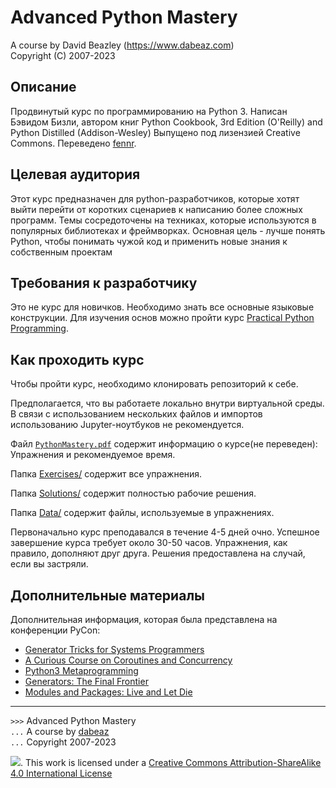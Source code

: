 # Advanced Python Mastery

A course by David Beazley (https://www.dabeaz.com)  
Copyright (C) 2007-2023

## Описание

Продвинутый курс по программированию на Python 3.
Написан Бэвидом Бизли, автором книг Python Cookbook,
3rd Edition (O'Reilly) and Python Distilled (Addison-Wesley)
Выпущено под лизензией Creative Commons.
Переведено [fennr](https://github.com/fennr/).

## Целевая аудитория

Этот курс предназначен для python-разработчиков, которые хотят выйти перейти от
коротких сценариев к написанию более сложных программ.
Темы сосредоточены на техниках, которые используются в популярных
библиотеках и фреймворках. Основная цель - лучше понять Python,
чтобы понимать чужой код и применить новые знания к собственным проектам

## Требования к разработчику

Это не курс для новичков. Необходимо знать все основные языковые конструкции.
Для изучения основ можно пройти курс [Practical Python Programming](https://dabeaz-course.github.io/practical-python).

## Как проходить курс

Чтобы пройти курс, необходимо клонировать репозиторий к себе.

Предполагается, что вы работаете локально внутри виртуальной среды.
В связи с использованием нескольких файлов и импортов
использованию Jupyter-ноутбуков не рекомендуется.

Файл [`PythonMastery.pdf`](PythonMastery.pdf) содержит информацию о курсe(не переведен):
Упражнения и рекомендуемое время.

Папка [Exercises/](Exercises/index.md) содержит все упражнения.

Папка [Solutions/](Solutions/) содержит полностью рабочие решения.

Папка [Data/](Data/) содержит файлы, используемые в упражнениях.

Первоначально курс преподавался в течение 4-5 дней очно.
Успешное завершение курса требует около 30-50 часов.
Упражнения, как правило, дополняют друг друга.
Решения предоставлена на случай, если вы застряли.

## Дополнительные материалы

Дополнительная информация, которая была представлена на конференции PyCon:

- [Generator Tricks for Systems Programmers](https://www.dabeaz.com/generators/)
- [A Curious Course on Coroutines and Concurrency](http://dabeaz.com/coroutines/index.html)
- [Python3 Metaprogramming](https://dabeaz.com/py3meta/index.html)
- [Generators: The Final Frontier](https://dabeaz.com/finalgenerator/index.html)
- [Modules and Packages: Live and Let Die](https://dabeaz.com/modulepackage/index.html)

---

`>>>` Advanced Python Mastery  
`...` A course by [dabeaz](https://www.dabeaz.com)  
`...` Copyright 2007-2023

![](https://i.creativecommons.org/l/by-sa/4.0/88x31.png). This work is licensed under a [Creative Commons Attribution-ShareAlike 4.0 International License](http://creativecommons.org/licenses/by-sa/4.0/)
